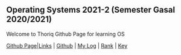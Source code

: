 ## Operating Systems 2021-2 (Semester Gasal 2020/2021)
Welcome to Thoriq Github Page for learning OS

[Github Page]( https://thoriqaulia163.github.io/os212/)|[Links](https://thoriqaulia163.github.io/os212/LINKS/) | [Github](https://github.com/thoriqaulia163/os212) | [My Log](https://thoriqaulia163.github.io/os212/TXT/mylog.txt) | [Rank](https://thoriqaulia163.github.io/os212/TXT/myrank.txt) | [Key](https://thoriqaulia163.github.io/os212/TXT/mypubkey.txt)

